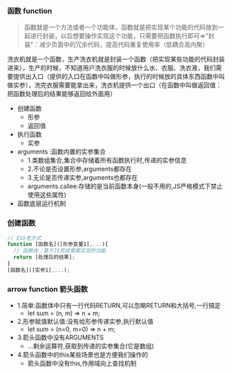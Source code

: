 ### 函数 function
> 函数就是一个方法或者一个功能体，函数就是把实现某个功能的代码放到一起进行封装，以后想要操作实现这个功能，只需要把函数执行即可=>"封装"：减少页面中的冗余代码，提高代码重复使用率（低耦合高内聚）

洗衣机就是一个函数，生产洗衣机就是封装一个函数（把实现某些功能的代码封装进来），生产的时候，不知道用户洗衣服的时候放什么水、衣服、洗衣液，我们需要提供出入口（提供的入口在函数中叫做形参，执行的时候放的具体东西函数中叫做实参），洗完衣服需要能拿出来，洗衣机提供一个出口（在函数中叫做返回值：把函数处理后的结果能够返回给外面用）
- 创建函数
  + 形参
  + 返回值
- 执行函数
  + 实参
- arguments :函数内置的实参集合
  + 1.类数组集合,集合中存储着所有函数执行时,传递的实参信息
  + 2.不论是否设置形参,arguments都存在
  + 3.无论是否传递实参,arguments也都存在
  + arguments.callee:存储的是当前函数本身(一般不用的,JS严格模式下禁止使用这些属性)
- 函数底层运行机制

### 创建函数
```javascript
// ES5老方式
function [函数名]([形参变量1],...){
  // 函数体：基于JS完成需要实现的功能
  return [处理后的结果];
}
[函数名]([实参1],...);
```
### arrow function 箭头函数
- 1.简单:函数体中只有一行代码RETURN,可以忽略RETURN和大括号,一行搞定
  + let sum = (n, m) => n + m;
- 2.形参赋值默认值:没有给形参传递实参,执行默认值
  + let sum = (n=0, m=0) => n + m;
- 3.箭头函数中没有ARGUMENTS
  + ...剩余运算符,获取到传递的实参集合(它是数组)
- 4.箭头函数中的this某些场景也是方便我们操作的
  + 箭头函数中没有this,作用域向上查找机制
